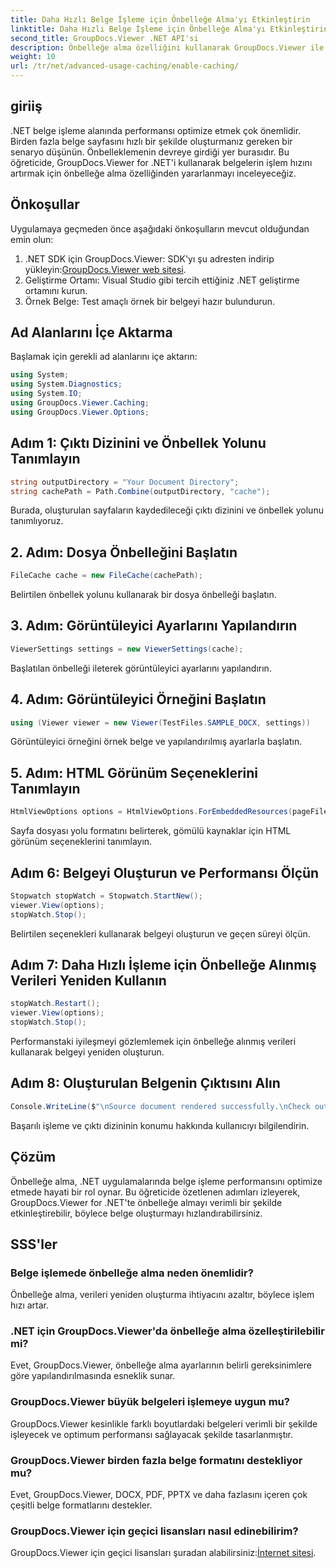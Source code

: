 ```yaml
---
title: Daha Hızlı Belge İşleme için Önbelleğe Alma'yı Etkinleştirin
linktitle: Daha Hızlı Belge İşleme için Önbelleğe Alma'yı Etkinleştirin
second_title: GroupDocs.Viewer .NET API'si
description: Önbelleğe alma özelliğini kullanarak GroupDocs.Viewer ile .NET uygulamalarında belge işleme hızını artırın. Performansı zahmetsizce optimize edin.
weight: 10
url: /tr/net/advanced-usage-caching/enable-caching/
---
```

## giriiş
.NET belge işleme alanında performansı optimize etmek çok önemlidir. Birden fazla belge sayfasını hızlı bir şekilde oluşturmanız gereken bir senaryo düşünün. Önbelleklemenin devreye girdiği yer burasıdır. Bu öğreticide, GroupDocs.Viewer for .NET'i kullanarak belgelerin işlem hızını artırmak için önbelleğe alma özelliğinden yararlanmayı inceleyeceğiz.
## Önkoşullar
Uygulamaya geçmeden önce aşağıdaki önkoşulların mevcut olduğundan emin olun:
1.  .NET SDK için GroupDocs.Viewer: SDK'yı şu adresten indirip yükleyin:[GroupDocs.Viewer web sitesi](https://releases.groupdocs.com/viewer/net/).
2. Geliştirme Ortamı: Visual Studio gibi tercih ettiğiniz .NET geliştirme ortamını kurun.
3. Örnek Belge: Test amaçlı örnek bir belgeyi hazır bulundurun.

## Ad Alanlarını İçe Aktarma
Başlamak için gerekli ad alanlarını içe aktarın:
```csharp
using System;
using System.Diagnostics;
using System.IO;
using GroupDocs.Viewer.Caching;
using GroupDocs.Viewer.Options;
```

## Adım 1: Çıktı Dizinini ve Önbellek Yolunu Tanımlayın
```csharp
string outputDirectory = "Your Document Directory";
string cachePath = Path.Combine(outputDirectory, "cache");
```
Burada, oluşturulan sayfaların kaydedileceği çıktı dizinini ve önbellek yolunu tanımlıyoruz.
## 2. Adım: Dosya Önbelleğini Başlatın
```csharp
FileCache cache = new FileCache(cachePath);
```
Belirtilen önbellek yolunu kullanarak bir dosya önbelleği başlatın.
## 3. Adım: Görüntüleyici Ayarlarını Yapılandırın
```csharp
ViewerSettings settings = new ViewerSettings(cache);
```
Başlatılan önbelleği ileterek görüntüleyici ayarlarını yapılandırın.
## 4. Adım: Görüntüleyici Örneğini Başlatın
```csharp
using (Viewer viewer = new Viewer(TestFiles.SAMPLE_DOCX, settings))
```
Görüntüleyici örneğini örnek belge ve yapılandırılmış ayarlarla başlatın.
## 5. Adım: HTML Görünüm Seçeneklerini Tanımlayın
```csharp
HtmlViewOptions options = HtmlViewOptions.ForEmbeddedResources(pageFilePathFormat);
```
Sayfa dosyası yolu formatını belirterek, gömülü kaynaklar için HTML görünüm seçeneklerini tanımlayın.
## Adım 6: Belgeyi Oluşturun ve Performansı Ölçün
```csharp
Stopwatch stopWatch = Stopwatch.StartNew();
viewer.View(options);
stopWatch.Stop();
```
Belirtilen seçenekleri kullanarak belgeyi oluşturun ve geçen süreyi ölçün.
## Adım 7: Daha Hızlı İşleme için Önbelleğe Alınmış Verileri Yeniden Kullanın
```csharp
stopWatch.Restart();
viewer.View(options);
stopWatch.Stop();
```
Performanstaki iyileşmeyi gözlemlemek için önbelleğe alınmış verileri kullanarak belgeyi yeniden oluşturun.
## Adım 8: Oluşturulan Belgenin Çıktısını Alın
```csharp
Console.WriteLine($"\nSource document rendered successfully.\nCheck output in {outputDirectory}.");
```
Başarılı işleme ve çıktı dizininin konumu hakkında kullanıcıyı bilgilendirin.

## Çözüm
Önbelleğe alma, .NET uygulamalarında belge işleme performansını optimize etmede hayati bir rol oynar. Bu öğreticide özetlenen adımları izleyerek, GroupDocs.Viewer for .NET'te önbelleğe almayı verimli bir şekilde etkinleştirebilir, böylece belge oluşturmayı hızlandırabilirsiniz.
## SSS'ler
### Belge işlemede önbelleğe alma neden önemlidir?
Önbelleğe alma, verileri yeniden oluşturma ihtiyacını azaltır, böylece işlem hızı artar.
### .NET için GroupDocs.Viewer'da önbelleğe alma özelleştirilebilir mi?
Evet, GroupDocs.Viewer, önbelleğe alma ayarlarının belirli gereksinimlere göre yapılandırılmasında esneklik sunar.
### GroupDocs.Viewer büyük belgeleri işlemeye uygun mu?
GroupDocs.Viewer kesinlikle farklı boyutlardaki belgeleri verimli bir şekilde işleyecek ve optimum performansı sağlayacak şekilde tasarlanmıştır.
### GroupDocs.Viewer birden fazla belge formatını destekliyor mu?
Evet, GroupDocs.Viewer, DOCX, PDF, PPTX ve daha fazlasını içeren çok çeşitli belge formatlarını destekler.
### GroupDocs.Viewer için geçici lisansları nasıl edinebilirim?
 GroupDocs.Viewer için geçici lisansları şuradan alabilirsiniz:[İnternet sitesi](https://purchase.groupdocs.com/temporary-license/).
